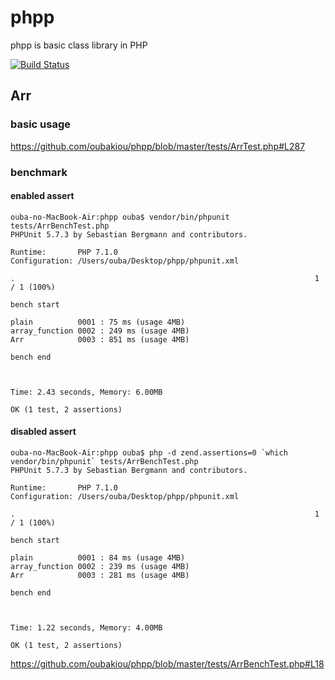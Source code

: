 # phpp

phpp is basic class library in PHP

[![Build Status](https://travis-ci.org/oubakiou/phpp.svg?branch=master)](https://travis-ci.org/oubakiou/phpp)

## Arr

### basic usage

https://github.com/oubakiou/phpp/blob/master/tests/ArrTest.php#L287

### benchmark

#### enabled assert

```
ouba-no-MacBook-Air:phpp ouba$ vendor/bin/phpunit tests/ArrBenchTest.php 
PHPUnit 5.7.3 by Sebastian Bergmann and contributors.

Runtime:       PHP 7.1.0
Configuration: /Users/ouba/Desktop/phpp/phpunit.xml

.                                                                   1 / 1 (100%)

bench start

plain          0001 : 75 ms (usage 4MB)
array_function 0002 : 249 ms (usage 4MB)
Arr            0003 : 851 ms (usage 4MB)

bench end



Time: 2.43 seconds, Memory: 6.00MB

OK (1 test, 2 assertions)
```

#### disabled assert

```
ouba-no-MacBook-Air:phpp ouba$ php -d zend.assertions=0 `which vendor/bin/phpunit` tests/ArrBenchTest.php 
PHPUnit 5.7.3 by Sebastian Bergmann and contributors.

Runtime:       PHP 7.1.0
Configuration: /Users/ouba/Desktop/phpp/phpunit.xml

.                                                                   1 / 1 (100%)

bench start

plain          0001 : 84 ms (usage 4MB)
array_function 0002 : 239 ms (usage 4MB)
Arr            0003 : 281 ms (usage 4MB)

bench end



Time: 1.22 seconds, Memory: 4.00MB

OK (1 test, 2 assertions)
```

https://github.com/oubakiou/phpp/blob/master/tests/ArrBenchTest.php#L18
